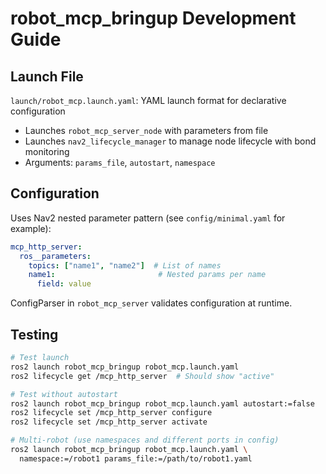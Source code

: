 # robot_mcp_bringup Development Guide

## Launch File

`launch/robot_mcp.launch.yaml`: YAML launch format for declarative configuration

- Launches `robot_mcp_server_node` with parameters from file
- Launches `nav2_lifecycle_manager` to manage node lifecycle with bond monitoring
- Arguments: `params_file`, `autostart`, `namespace`

## Configuration

Uses Nav2 nested parameter pattern (see `config/minimal.yaml` for example):

```yaml
mcp_http_server:
  ros__parameters:
    topics: ["name1", "name2"]  # List of names
    name1:                       # Nested params per name
      field: value
```

ConfigParser in `robot_mcp_server` validates configuration at runtime.

## Testing

```bash
# Test launch
ros2 launch robot_mcp_bringup robot_mcp.launch.yaml
ros2 lifecycle get /mcp_http_server  # Should show "active"

# Test without autostart
ros2 launch robot_mcp_bringup robot_mcp.launch.yaml autostart:=false
ros2 lifecycle set /mcp_http_server configure
ros2 lifecycle set /mcp_http_server activate

# Multi-robot (use namespaces and different ports in config)
ros2 launch robot_mcp_bringup robot_mcp.launch.yaml \
  namespace:=/robot1 params_file:=/path/to/robot1.yaml
```
